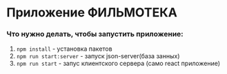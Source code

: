 # Приложение ФИЛЬМОТЕКА

### Что нужно делать, чтобы запустить приложение:

1. `npm install` - установка пакетов
2. `npm run start:server` - запуск json-server(база занных)
3. `npm run start` - запус клиентского сервера (само react приложение)